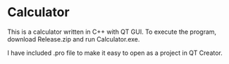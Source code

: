 # Calculator
This is a calculator written in C++ with QT GUI. To execute the program, download Release.zip and run Calculator.exe.

I have included .pro file to make it easy to open as a project in QT Creator.
